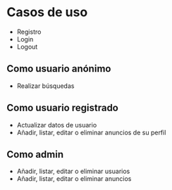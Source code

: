 # Casos de uso

- Registro
- Login
- Logout

## Como usuario anónimo
- Realizar búsquedas

## Como usuario registrado
- Actualizar datos de usuario
- Añadir, listar, editar o eliminar anuncios de su perfil

## Como admin
- Añadir, listar, editar o eliminar usuarios
- Añadir, listar, editar o eliminar anuncios
